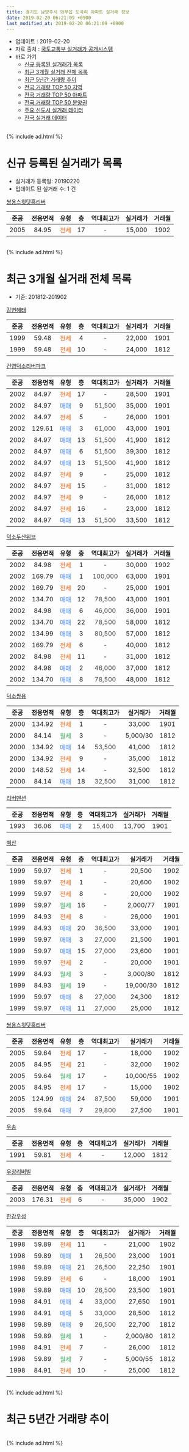 ```yaml
---
title: 경기도 남양주시 와부읍 도곡리 아파트 실거래 정보
date: 2019-02-20 06:21:09 +0900
last_modified_at: 2019-02-20 06:21:09 +0900
---
```


* 업데이트 : 2019-02-20
* 자료 출처 : [국토교통부 실거래가 공개시스템](http://rt.molit.go.kr)
* 바로 가기
    * [신규 등록된 실거래가 목록](#신규-등록된-실거래가-목록)
    * [최근 3개월 실거래 전체 목록](#최근-3개월-실거래-전체-목록)
    * [최근 5년간 거래량 추이](#최근-5년간-거래량-추이)
    * [전국 거래량 TOP 50 지역](https://inasie.github.io/apt-trade-info/최근-3개월-전국에서-가장-거래가-많이-발생한-지역)
    * [전국 거래량 TOP 50 아파트](https://inasie.github.io/apt-trade-info/최근-3개월-전국에서-가장-거래가-많이-발생한-아파트)
    * [전국 거래량 TOP 50 분양권](https://inasie.github.io/apt-trade-info/최근-3개월-전국에서-가장-거래가-많이-발생한-분양권)
    * [주요 신도시 실거래 데이터](https://inasie.github.io/apt-trade-info/주요-신도시)
    * [전국 실거래 데이터](https://inasie.github.io/apt-trade-info/전국)
<br>
{% include ad.html %}
<br>

# 신규 등록된 실거래가 목록
* 실거래가 등록일: 20190220
* 업데이트 된 실거래 수: 1 건


[쌍용스윗닷홈리버](https://search.naver.com/search.naver?query=%EA%B2%BD%EA%B8%B0%EB%8F%84+%EB%82%A8%EC%96%91%EC%A3%BC%EC%8B%9C+%EC%99%80%EB%B6%80%EC%9D%8D+%EB%8F%84%EA%B3%A1%EB%A6%AC+%EC%8C%8D%EC%9A%A9%EC%8A%A4%EC%9C%97%EB%8B%B7%ED%99%88%EB%A6%AC%EB%B2%84)

|준공|전용면적|유형|층|역대최고가|실거래가|거래월|
|:---:|:---:|:---:|:---:|:---:|:---:|:---:|
|2005|84.95|<span style="color:#ff5a00">전세</span>|17|<span style="color:#444444">-</span>|15,000|1902|


<br>
{% include ad.html %}
<br>

# 최근 3개월 실거래 전체 목록
* 기준: 201812-201902


[강변해태](https://search.naver.com/search.naver?query=%EA%B2%BD%EA%B8%B0%EB%8F%84+%EB%82%A8%EC%96%91%EC%A3%BC%EC%8B%9C+%EC%99%80%EB%B6%80%EC%9D%8D+%EB%8F%84%EA%B3%A1%EB%A6%AC+%EA%B0%95%EB%B3%80%ED%95%B4%ED%83%9C)

|준공|전용면적|유형|층|역대최고가|실거래가|거래월|
|:---:|:---:|:---:|:---:|:---:|:---:|:---:|
|1999|59.48|<span style="color:#ff5a00">전세</span>|4|<span style="color:#444444">-</span>|22,000|1901|
|1999|59.48|<span style="color:#ff5a00">전세</span>|10|<span style="color:#444444">-</span>|24,000|1812|

[건영덕소리버파크](https://search.naver.com/search.naver?query=%EA%B2%BD%EA%B8%B0%EB%8F%84+%EB%82%A8%EC%96%91%EC%A3%BC%EC%8B%9C+%EC%99%80%EB%B6%80%EC%9D%8D+%EB%8F%84%EA%B3%A1%EB%A6%AC+%EA%B1%B4%EC%98%81%EB%8D%95%EC%86%8C%EB%A6%AC%EB%B2%84%ED%8C%8C%ED%81%AC)

|준공|전용면적|유형|층|역대최고가|실거래가|거래월|
|:---:|:---:|:---:|:---:|:---:|:---:|:---:|
|2002|84.97|<span style="color:#ff5a00">전세</span>|17|<span style="color:#444444">-</span>|28,500|1901|
|2002|84.97|<span style="color:#4285f3">매매</span>|9|<span style="color:#444444">51,500</span>|35,000|1901|
|2002|84.97|<span style="color:#ff5a00">전세</span>|5|<span style="color:#444444">-</span>|26,000|1901|
|2002|129.61|<span style="color:#4285f3">매매</span>|3|<span style="color:#444444">61,000</span>|43,000|1901|
|2002|84.97|<span style="color:#4285f3">매매</span>|13|<span style="color:#444444">51,500</span>|41,900|1812|
|2002|84.97|<span style="color:#4285f3">매매</span>|6|<span style="color:#444444">51,500</span>|39,300|1812|
|2002|84.97|<span style="color:#4285f3">매매</span>|13|<span style="color:#444444">51,500</span>|41,900|1812|
|2002|84.97|<span style="color:#ff5a00">전세</span>|9|<span style="color:#444444">-</span>|25,000|1812|
|2002|84.97|<span style="color:#ff5a00">전세</span>|15|<span style="color:#444444">-</span>|31,000|1812|
|2002|84.97|<span style="color:#ff5a00">전세</span>|9|<span style="color:#444444">-</span>|26,000|1812|
|2002|84.97|<span style="color:#ff5a00">전세</span>|16|<span style="color:#444444">-</span>|23,000|1812|
|2002|84.97|<span style="color:#4285f3">매매</span>|13|<span style="color:#444444">51,500</span>|33,500|1812|

[덕소두산위브](https://search.naver.com/search.naver?query=%EA%B2%BD%EA%B8%B0%EB%8F%84+%EB%82%A8%EC%96%91%EC%A3%BC%EC%8B%9C+%EC%99%80%EB%B6%80%EC%9D%8D+%EB%8F%84%EA%B3%A1%EB%A6%AC+%EB%8D%95%EC%86%8C%EB%91%90%EC%82%B0%EC%9C%84%EB%B8%8C)

|준공|전용면적|유형|층|역대최고가|실거래가|거래월|
|:---:|:---:|:---:|:---:|:---:|:---:|:---:|
|2002|84.98|<span style="color:#ff5a00">전세</span>|1|<span style="color:#444444">-</span>|30,000|1902|
|2002|169.79|<span style="color:#4285f3">매매</span>|1|<span style="color:#444444">100,000</span>|63,000|1901|
|2002|169.79|<span style="color:#ff5a00">전세</span>|20|<span style="color:#444444">-</span>|25,000|1901|
|2002|134.70|<span style="color:#4285f3">매매</span>|12|<span style="color:#444444">78,500</span>|43,000|1901|
|2002|84.98|<span style="color:#4285f3">매매</span>|6|<span style="color:#444444">46,000</span>|36,000|1901|
|2002|134.70|<span style="color:#4285f3">매매</span>|22|<span style="color:#444444">78,500</span>|58,000|1812|
|2002|134.99|<span style="color:#4285f3">매매</span>|3|<span style="color:#444444">80,500</span>|57,000|1812|
|2002|169.79|<span style="color:#ff5a00">전세</span>|6|<span style="color:#444444">-</span>|40,000|1812|
|2002|84.98|<span style="color:#ff5a00">전세</span>|11|<span style="color:#444444">-</span>|31,000|1812|
|2002|84.98|<span style="color:#4285f3">매매</span>|2|<span style="color:#444444">46,000</span>|37,000|1812|
|2002|134.70|<span style="color:#4285f3">매매</span>|8|<span style="color:#444444">78,500</span>|48,000|1812|

[덕소쌍용](https://search.naver.com/search.naver?query=%EA%B2%BD%EA%B8%B0%EB%8F%84+%EB%82%A8%EC%96%91%EC%A3%BC%EC%8B%9C+%EC%99%80%EB%B6%80%EC%9D%8D+%EB%8F%84%EA%B3%A1%EB%A6%AC+%EB%8D%95%EC%86%8C%EC%8C%8D%EC%9A%A9)

|준공|전용면적|유형|층|역대최고가|실거래가|거래월|
|:---:|:---:|:---:|:---:|:---:|:---:|:---:|
|2000|134.92|<span style="color:#ff5a00">전세</span>|1|<span style="color:#444444">-</span>|33,000|1901|
|2000|84.14|<span style="color:#34a853">월세</span>|3|<span style="color:#444444">-</span>|5,000/30|1812|
|2000|134.92|<span style="color:#4285f3">매매</span>|14|<span style="color:#444444">53,500</span>|41,000|1812|
|2000|134.92|<span style="color:#ff5a00">전세</span>|9|<span style="color:#444444">-</span>|35,000|1812|
|2000|148.52|<span style="color:#ff5a00">전세</span>|14|<span style="color:#444444">-</span>|32,500|1812|
|2000|84.14|<span style="color:#4285f3">매매</span>|18|<span style="color:#444444">32,500</span>|31,000|1812|

[리버맨션](https://search.naver.com/search.naver?query=%EA%B2%BD%EA%B8%B0%EB%8F%84+%EB%82%A8%EC%96%91%EC%A3%BC%EC%8B%9C+%EC%99%80%EB%B6%80%EC%9D%8D+%EB%8F%84%EA%B3%A1%EB%A6%AC+%EB%A6%AC%EB%B2%84%EB%A7%A8%EC%85%98)

|준공|전용면적|유형|층|역대최고가|실거래가|거래월|
|:---:|:---:|:---:|:---:|:---:|:---:|:---:|
|1993|36.06|<span style="color:#4285f3">매매</span>|2|<span style="color:#444444">15,400</span>|13,700|1901|

[벽산](https://search.naver.com/search.naver?query=%EA%B2%BD%EA%B8%B0%EB%8F%84+%EB%82%A8%EC%96%91%EC%A3%BC%EC%8B%9C+%EC%99%80%EB%B6%80%EC%9D%8D+%EB%8F%84%EA%B3%A1%EB%A6%AC+%EB%B2%BD%EC%82%B0)

|준공|전용면적|유형|층|역대최고가|실거래가|거래월|
|:---:|:---:|:---:|:---:|:---:|:---:|:---:|
|1999|59.97|<span style="color:#ff5a00">전세</span>|1|<span style="color:#444444">-</span>|20,500|1902|
|1999|59.97|<span style="color:#ff5a00">전세</span>|1|<span style="color:#444444">-</span>|20,600|1902|
|1999|59.97|<span style="color:#ff5a00">전세</span>|8|<span style="color:#444444">-</span>|20,000|1902|
|1999|59.97|<span style="color:#34a853">월세</span>|16|<span style="color:#444444">-</span>|2,000/77|1901|
|1999|84.93|<span style="color:#ff5a00">전세</span>|8|<span style="color:#444444">-</span>|26,000|1901|
|1999|84.93|<span style="color:#4285f3">매매</span>|20|<span style="color:#444444">36,500</span>|33,000|1901|
|1999|59.97|<span style="color:#4285f3">매매</span>|3|<span style="color:#444444">27,000</span>|21,500|1901|
|1999|59.97|<span style="color:#4285f3">매매</span>|15|<span style="color:#444444">27,000</span>|23,600|1901|
|1999|59.97|<span style="color:#ff5a00">전세</span>|2|<span style="color:#444444">-</span>|20,000|1901|
|1999|84.93|<span style="color:#34a853">월세</span>|3|<span style="color:#444444">-</span>|3,000/80|1812|
|1999|84.93|<span style="color:#34a853">월세</span>|19|<span style="color:#444444">-</span>|19,000/30|1812|
|1999|59.97|<span style="color:#4285f3">매매</span>|8|<span style="color:#444444">27,000</span>|24,300|1812|
|1999|59.97|<span style="color:#4285f3">매매</span>|11|<span style="color:#444444">27,000</span>|25,000|1812|


<script async src="//pagead2.googlesyndication.com/pagead/js/adsbygoogle.js"></script>
<!-- 기본 -->
<ins class="adsbygoogle"
     style="display:block"
     data-ad-client="ca-pub-2446590836940007"
     data-ad-slot="1659523306"
     data-ad-format="auto"
     data-full-width-responsive="true"></ins>
<script>
(adsbygoogle = window.adsbygoogle || []).push({});
</script>


[쌍용스윗닷홈리버](https://search.naver.com/search.naver?query=%EA%B2%BD%EA%B8%B0%EB%8F%84+%EB%82%A8%EC%96%91%EC%A3%BC%EC%8B%9C+%EC%99%80%EB%B6%80%EC%9D%8D+%EB%8F%84%EA%B3%A1%EB%A6%AC+%EC%8C%8D%EC%9A%A9%EC%8A%A4%EC%9C%97%EB%8B%B7%ED%99%88%EB%A6%AC%EB%B2%84)

|준공|전용면적|유형|층|역대최고가|실거래가|거래월|
|:---:|:---:|:---:|:---:|:---:|:---:|:---:|
|2005|59.64|<span style="color:#ff5a00">전세</span>|17|<span style="color:#444444">-</span>|18,000|1902|
|2005|84.95|<span style="color:#ff5a00">전세</span>|21|<span style="color:#444444">-</span>|32,000|1902|
|2005|59.64|<span style="color:#34a853">월세</span>|17|<span style="color:#444444">-</span>|10,000/55|1902|
|2005|84.95|<span style="color:#ff5a00">전세</span>|17|<span style="color:#444444">-</span>|15,000|1902|
|2005|124.99|<span style="color:#4285f3">매매</span>|24|<span style="color:#444444">87,500</span>|59,000|1901|
|2005|59.64|<span style="color:#4285f3">매매</span>|7|<span style="color:#444444">29,800</span>|27,500|1901|

[우송](https://search.naver.com/search.naver?query=%EA%B2%BD%EA%B8%B0%EB%8F%84+%EB%82%A8%EC%96%91%EC%A3%BC%EC%8B%9C+%EC%99%80%EB%B6%80%EC%9D%8D+%EB%8F%84%EA%B3%A1%EB%A6%AC+%EC%9A%B0%EC%86%A1)

|준공|전용면적|유형|층|역대최고가|실거래가|거래월|
|:---:|:---:|:---:|:---:|:---:|:---:|:---:|
|1991|59.81|<span style="color:#ff5a00">전세</span>|4|<span style="color:#444444">-</span>|12,000|1812|

[우창리버빌](https://search.naver.com/search.naver?query=%EA%B2%BD%EA%B8%B0%EB%8F%84+%EB%82%A8%EC%96%91%EC%A3%BC%EC%8B%9C+%EC%99%80%EB%B6%80%EC%9D%8D+%EB%8F%84%EA%B3%A1%EB%A6%AC+%EC%9A%B0%EC%B0%BD%EB%A6%AC%EB%B2%84%EB%B9%8C)

|준공|전용면적|유형|층|역대최고가|실거래가|거래월|
|:---:|:---:|:---:|:---:|:---:|:---:|:---:|
|2003|176.31|<span style="color:#ff5a00">전세</span>|6|<span style="color:#444444">-</span>|35,000|1902|

[한강우성](https://search.naver.com/search.naver?query=%EA%B2%BD%EA%B8%B0%EB%8F%84+%EB%82%A8%EC%96%91%EC%A3%BC%EC%8B%9C+%EC%99%80%EB%B6%80%EC%9D%8D+%EB%8F%84%EA%B3%A1%EB%A6%AC+%ED%95%9C%EA%B0%95%EC%9A%B0%EC%84%B1)

|준공|전용면적|유형|층|역대최고가|실거래가|거래월|
|:---:|:---:|:---:|:---:|:---:|:---:|:---:|
|1998|59.89|<span style="color:#ff5a00">전세</span>|11|<span style="color:#444444">-</span>|21,000|1902|
|1998|59.89|<span style="color:#4285f3">매매</span>|1|<span style="color:#444444">26,500</span>|23,000|1901|
|1998|59.89|<span style="color:#4285f3">매매</span>|21|<span style="color:#444444">26,500</span>|22,250|1901|
|1998|59.89|<span style="color:#ff5a00">전세</span>|6|<span style="color:#444444">-</span>|18,000|1901|
|1998|59.89|<span style="color:#4285f3">매매</span>|10|<span style="color:#444444">26,500</span>|23,500|1901|
|1998|84.91|<span style="color:#4285f3">매매</span>|4|<span style="color:#444444">33,000</span>|27,650|1901|
|1998|84.91|<span style="color:#4285f3">매매</span>|5|<span style="color:#444444">33,000</span>|28,500|1812|
|1998|59.89|<span style="color:#4285f3">매매</span>|9|<span style="color:#444444">26,500</span>|22,700|1812|
|1998|59.89|<span style="color:#34a853">월세</span>|1|<span style="color:#444444">-</span>|2,000/80|1812|
|1998|84.91|<span style="color:#ff5a00">전세</span>|7|<span style="color:#444444">-</span>|26,000|1812|
|1998|59.89|<span style="color:#34a853">월세</span>|7|<span style="color:#444444">-</span>|5,000/55|1812|
|1998|84.91|<span style="color:#ff5a00">전세</span>|10|<span style="color:#444444">-</span>|25,000|1812|


<br>
{% include ad.html %}
<br>

# 최근 5년간 거래량 추이


<div style="width:100%;">
    <canvas id="deal_progress" height="200"></canvas>
</div>

<script>
new Chart(document.getElementById("deal_progress"), {
    type: 'line',
    data: {
        labels: ['201402','201403','201404','201405','201406','201407','201408','201409','201410','201411','201412','201501','201502','201503','201504','201505','201506','201507','201508','201509','201510','201511','201512','201601','201602','201603','201604','201605','201606','201607','201608','201609','201610','201611','201612','201701','201702','201703','201704','201705','201706','201707','201708','201709','201710','201711','201712','201801','201802','201803','201804','201805','201806','201807','201808','201809','201810','201811','201812','201901','201902'],
        datasets: [{
            label: '매매',
            pointRadius: 1,
            data: [49, 46, 17, 26, 28, 19, 35, 45, 42, 28, 24, 38, 50, 80, 58, 37, 48, 57, 46, 39, 41, 42, 21, 27, 34, 40, 31, 16, 37, 36, 37, 38, 54, 33, 23, 17, 15, 34, 36, 46, 62, 33, 43, 29, 38, 33, 22, 25, 35, 43, 35, 22, 25, 26, 31, 54, 36, 21, 14, 15, 0],
            borderColor: "rgba(255, 201, 14, 1)",
            backgroundColor: "rgba(255, 201, 14, 0.5)",
            fill: false,
            lineTension: 0
        },{
            label: '전월세',
            pointRadius: 1,
            data: [50, 52, 46, 38, 48, 43, 37, 60, 43, 41, 37, 51, 50, 60, 49, 41, 44, 39, 40, 32, 39, 34, 30, 26, 27, 30, 32, 27, 39, 35, 31, 34, 52, 30, 33, 30, 41, 39, 39, 35, 42, 32, 37, 29, 29, 25, 31, 28, 30, 36, 31, 19, 21, 21, 31, 34, 29, 17, 17, 9, 10],
            borderColor: "rgba(0, 141, 185, 1)",
            backgroundColor: "rgba(0, 141, 185, 0.5)",
            fill: false,
            lineTension: 0
        }
        ]
    },
    options: {
        responsive: true,
        title: {
            display: false
        },
        tooltips: {
            mode: 'index',
            intersect: false
        },
        hover: {
            mode: 'nearest',
            intersect: true
        },
        scales: {
            xAxes: [{
                display: true,
                scaleLabel: {
                    display: true,
                    labelString: '년/월'
                }
            }],
            yAxes: [{
                display: true,
                ticks: {
                    suggestedMin: 0,
                },
                scaleLabel: {
                    display: true,
                    labelString: '실거래 수'
                }
            }]
        }
    }
});

</script>


<br>
{% include ad.html %}
<br>

